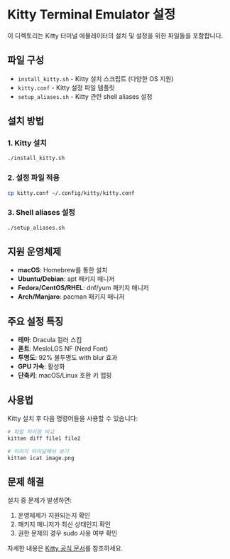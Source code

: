 # Kitty Terminal Emulator 설정

이 디렉토리는 Kitty 터미널 에뮬레이터의 설치 및 설정을 위한 파일들을 포함합니다.

## 파일 구성

- `install_kitty.sh` - Kitty 설치 스크립트 (다양한 OS 지원)
- `kitty.conf` - Kitty 설정 파일 템플릿
- `setup_aliases.sh` - Kitty 관련 shell aliases 설정

## 설치 방법

### 1. Kitty 설치
```bash
./install_kitty.sh
```

### 2. 설정 파일 적용
```bash
cp kitty.conf ~/.config/kitty/kitty.conf
```

### 3. Shell aliases 설정
```bash
./setup_aliases.sh
```

## 지원 운영체제

- **macOS**: Homebrew를 통한 설치
- **Ubuntu/Debian**: apt 패키지 매니저
- **Fedora/CentOS/RHEL**: dnf/yum 패키지 매니저  
- **Arch/Manjaro**: pacman 패키지 매니저

## 주요 설정 특징

- **테마**: Dracula 컬러 스킴
- **폰트**: MesloLGS NF (Nerd Font)
- **투명도**: 92% 불투명도 with blur 효과
- **GPU 가속**: 활성화
- **단축키**: macOS/Linux 호환 키 맵핑

## 사용법

Kitty 설치 후 다음 명령어들을 사용할 수 있습니다:

```bash
# 파일 차이점 비교
kitten diff file1 file2

# 이미지 터미널에서 보기
kitten icat image.png
```

## 문제 해결

설치 중 문제가 발생하면:

1. 운영체제가 지원되는지 확인
2. 패키지 매니저가 최신 상태인지 확인
3. 권한 문제의 경우 sudo 사용 여부 확인

자세한 내용은 [Kitty 공식 문서](https://sw.kovidgoyal.net/kitty/)를 참조하세요.

